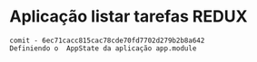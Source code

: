 # Aplicação listar tarefas REDUX

````
comit - 6ec71cacc815cac78cde70fd7702d279b2b8a642
Definiendo o  AppState da aplicação app.module

````